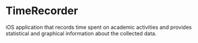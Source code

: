 # TimeRecorder
iOS application that records time spent on academic activities and provides statistical and graphical information about the collected data.
